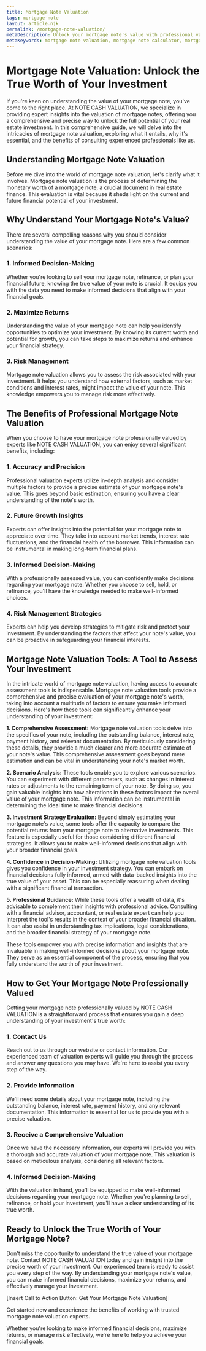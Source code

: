 ```yaml
---
title: Mortgage Note Valuation
tags: mortgage-note
layout: article.njk
permalink: /mortgage-note-valuation/
metaDescription: Unlock your mortgage note's value with professional valuation. Make informed decisions, maximize returns, and manage risk. Contact us today.
metaKeywords: mortgage note valuation, mortgage note calculator, mortgage note value, buy mortgage note, mortgage note market
---
```


# Mortgage Note Valuation: Unlock the True Worth of Your Investment

If you're keen on understanding the value of your mortgage note, you've come to the right place. At NOTE CASH VALUATION, we specialize in providing expert insights into the valuation of mortgage notes, offering you a comprehensive and precise way to unlock the full potential of your real estate investment. In this comprehensive guide, we will delve into the intricacies of mortgage note valuation, exploring what it entails, why it's essential, and the benefits of consulting experienced professionals like us.

## Understanding Mortgage Note Valuation

Before we dive into the world of mortgage note valuation, let's clarify what it involves. Mortgage note valuation is the process of determining the monetary worth of a mortgage note, a crucial document in real estate finance. This evaluation is vital because it sheds light on the current and future financial potential of your investment.

## Why Understand Your Mortgage Note's Value?

There are several compelling reasons why you should consider understanding the value of your mortgage note. Here are a few common scenarios:

### 1. Informed Decision-Making

Whether you're looking to sell your mortgage note, refinance, or plan your financial future, knowing the true value of your note is crucial. It equips you with the data you need to make informed decisions that align with your financial goals.

### 2. Maximize Returns

Understanding the value of your mortgage note can help you identify opportunities to optimize your investment. By knowing its current worth and potential for growth, you can take steps to maximize returns and enhance your financial strategy.

### 3. Risk Management

Mortgage note valuation allows you to assess the risk associated with your investment. It helps you understand how external factors, such as market conditions and interest rates, might impact the value of your note. This knowledge empowers you to manage risk more effectively.

## The Benefits of Professional Mortgage Note Valuation

When you choose to have your mortgage note professionally valued by experts like NOTE CASH VALUATION, you can enjoy several significant benefits, including:

### 1. Accuracy and Precision

Professional valuation experts utilize in-depth analysis and consider multiple factors to provide a precise estimate of your mortgage note's value. This goes beyond basic estimation, ensuring you have a clear understanding of the note's worth.

### 2. Future Growth Insights

Experts can offer insights into the potential for your mortgage note to appreciate over time. They take into account market trends, interest rate fluctuations, and the financial health of the borrower. This information can be instrumental in making long-term financial plans.

### 3. Informed Decision-Making

With a professionally assessed value, you can confidently make decisions regarding your mortgage note. Whether you choose to sell, hold, or refinance, you'll have the knowledge needed to make well-informed choices.

### 4. Risk Management Strategies

Experts can help you develop strategies to mitigate risk and protect your investment. By understanding the factors that affect your note's value, you can be proactive in safeguarding your financial interests.

## Mortgage Note Valuation Tools: A Tool to Assess Your Investment

In the intricate world of mortgage note valuation, having access to accurate assessment tools is indispensable. Mortgage note valuation tools provide a comprehensive and precise evaluation of your mortgage note's worth, taking into account a multitude of factors to ensure you make informed decisions. Here's how these tools can significantly enhance your understanding of your investment:

**1. Comprehensive Assessment:** Mortgage note valuation tools delve into the specifics of your note, including the outstanding balance, interest rate, payment history, and relevant documentation. By meticulously considering these details, they provide a much clearer and more accurate estimate of your note's value. This comprehensive assessment goes beyond mere estimation and can be vital in understanding your note's market worth.

**2. Scenario Analysis:** These tools enable you to explore various scenarios. You can experiment with different parameters, such as changes in interest rates or adjustments to the remaining term of your note. By doing so, you gain valuable insights into how alterations in these factors impact the overall value of your mortgage note. This information can be instrumental in determining the ideal time to make financial decisions.

**3. Investment Strategy Evaluation:** Beyond simply estimating your mortgage note's value, some tools offer the capacity to compare the potential returns from your mortgage note to alternative investments. This feature is especially useful for those considering different financial strategies. It allows you to make well-informed decisions that align with your broader financial goals.

**4. Confidence in Decision-Making:** Utilizing mortgage note valuation tools gives you confidence in your investment strategy. You can embark on financial decisions fully informed, armed with data-backed insights into the true value of your asset. This can be especially reassuring when dealing with a significant financial transaction.

**5. Professional Guidance:** While these tools offer a wealth of data, it's advisable to complement their insights with professional advice. Consulting with a financial advisor, accountant, or real estate expert can help you interpret the tool's results in the context of your broader financial situation. It can also assist in understanding tax implications, legal considerations, and the broader financial strategy of your mortgage note.

These tools empower you with precise information and insights that are invaluable in making well-informed decisions about your mortgage note. They serve as an essential component of the process, ensuring that you fully understand the worth of your investment.

## How to Get Your Mortgage Note Professionally Valued

Getting your mortgage note professionally valued by NOTE CASH VALUATION is a straightforward process that ensures you gain a deep understanding of your investment's true worth:

### 1. Contact Us

Reach out to us through our website or contact information. Our experienced team of valuation experts will guide you through the process and answer any questions you may have. We're here to assist you every step of the way.

### 2. Provide Information

We'll need some details about your mortgage note, including the outstanding balance, interest rate, payment history, and any relevant documentation. This information is essential for us to provide you with a precise valuation.

### 3. Receive a Comprehensive Valuation

Once we have the necessary information, our experts will provide you with a thorough and accurate valuation of your mortgage note. This valuation is based on meticulous analysis, considering all relevant factors.

### 4. Informed Decision-Making

With the valuation in hand, you'll be equipped to make well-informed decisions regarding your mortgage note. Whether you're planning to sell, refinance, or hold your investment, you'll have a clear understanding of its true worth.

## Ready to Unlock the True Worth of Your Mortgage Note?

Don't miss the opportunity to understand the true value of your mortgage note. Contact NOTE CASH VALUATION today and gain insight into the precise worth of your investment. Our experienced team is ready to assist you every step of the way. By understanding your mortgage note's value, you can make informed financial decisions, maximize your returns, and effectively manage your investment.

[Insert Call to Action Button: Get Your Mortgage Note Valuation]

Get started now and experience the benefits of working with trusted mortgage note valuation experts.

Whether you're looking to make informed financial decisions, maximize returns, or manage risk effectively, we're here to help you achieve your financial goals.